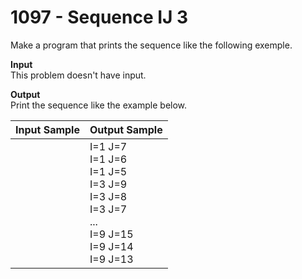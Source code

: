 # 1097 - Sequence IJ 3

Make a program that prints the sequence like the following exemple.

**Input**<br>
This problem doesn't have input.

**Output**<br>
Print the sequence like the example below.

| Input Sample  | Output Sample                                                                                                               |
|:--------------|:----------------------------------------------------------------------------------------------------------------------------|
|               | I=1 J=7 <br> I=1 J=6 <br> I=1 J=5 <br> I=3 J=9 <br> I=3 J=8 <br> I=3 J=7 <br> ... <br> I=9 J=15 <br> I=9 J=14 <br> I=9 J=13 |
